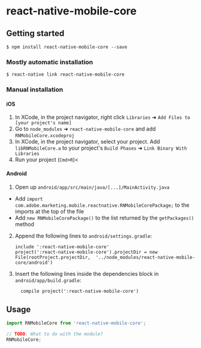 
# react-native-mobile-core

## Getting started

`$ npm install react-native-mobile-core --save`

### Mostly automatic installation

`$ react-native link react-native-mobile-core`

### Manual installation


#### iOS

1. In XCode, in the project navigator, right click `Libraries` ➜ `Add Files to [your project's name]`
2. Go to `node_modules` ➜ `react-native-mobile-core` and add `RNMobileCore.xcodeproj`
3. In XCode, in the project navigator, select your project. Add `libRNMobileCore.a` to your project's `Build Phases` ➜ `Link Binary With Libraries`
4. Run your project (`Cmd+R`)<

#### Android

1. Open up `android/app/src/main/java/[...]/MainActivity.java`
  - Add `import com.adobe.marketing.mobile.reactnative.RNMobileCorePackage;` to the imports at the top of the file
  - Add `new RNMobileCorePackage()` to the list returned by the `getPackages()` method
2. Append the following lines to `android/settings.gradle`:
  	```
  	include ':react-native-mobile-core'
  	project(':react-native-mobile-core').projectDir = new File(rootProject.projectDir, 	'../node_modules/react-native-mobile-core/android')
  	```
3. Insert the following lines inside the dependencies block in `android/app/build.gradle`:
  	```
      compile project(':react-native-mobile-core')
  	```


## Usage
```javascript
import RNMobileCore from 'react-native-mobile-core';

// TODO: What to do with the module?
RNMobileCore;
```
  